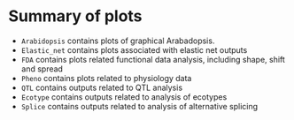 # Summary of plots

-   `Arabidopsis` contains plots of graphical Arabadopsis.
-   `Elastic_net` contains plots associated with elastic net outputs
-   `FDA` contains plots related functional data analysis, including shape, shift and spread
-   `Pheno` contains plots related to physiology data
-   `QTL` contains outputs related to QTL analysis
-   `Ecotype` contains outputs related to analysis of ecotypes
-   `Splice` contains outputs related to analysis of alternative splicing
